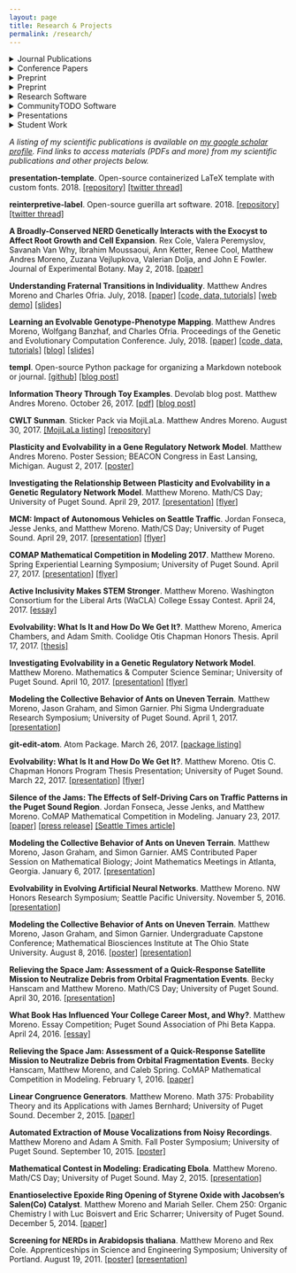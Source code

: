 ```yaml
---
layout: page
title: Research & Projects
permalink: /research/
---
```


<details>
<summary>Journal Publications</summary>

</details>

<details>
<summary>Conference Papers</summary>

</details>

<details>
<summary>Preprint</summary>

</details>

<details class="lollipop">
<summary class="lollipop">Preprint</summary>

<div class="lollipop-detail">
{% for post in site.categories.blog_efflux %}
  <details class="lollipop">
  <summary class="lollipop">
  <div style="display:flex;flex-direction:row">
  <span style="margin-left: 0.5em; align-self:center;">{{ post.date | date: "%Y" }}</span>
  <!-- <span style="margin:0 1em 0 1em;border-left:1px solid #000;align-self:stretch;"></span> -->
  <span style="margin: 0 1em 0 0;"></span>
  <span>{{ post.title }} <br/> venue</span>
  <span style="width:1em;"></span>
  <span style="align-self:center;"><a href="{{ post.url }}"> <i class="icon-web-page-click"></i></a></span>
  </div>
  </summary>
  <div class="lollipop-detail">
  {{ post.content | markdownify }}
  </div>
  </details>
  <br/>
{% endfor %}
</div>

</details>

<details>
<summary>Research Software</summary>


</details>

<details>
<summary>CommunityTODO Software</summary>


</details>

<details>
<summary>Presentations</summary>


</details>

<details>
<summary>Student Work</summary>


</details>


*A listing of my scientific publications is available on [my google scholar profile](https://scholar.google.com/citations?user=xROn8y4AAAAJ).
Find links to access materials (PDFs and more) from my scientific publications and other projects below.*

**presentation-template**. Open-source containerized LaTeX template with custom fonts. 2018. [[repository]](https://github.com/mmore500/presentation-template) [[twitter thread]](https://twitter.com/MorenoMatthewA/status/1048676082952626177)

**reinterpretive-label**. Open-source guerilla art software. 2018. [[repository]](https://github.com/mmore500/reinterpretive-label) [[twitter thread]](https://twitter.com/MorenoMatthewA/status/1011596989824405505)

**A Broadly-Conserved NERD Genetically Interacts with the Exocyst to Affect Root Growth and Cell Expansion**. Rex Cole, Valera Peremyslov, Savanah Van Why, Ibrahim Moussaoui, Ann Ketter, Renee Cool, Matthew Andres Moreno, Zuzana Vejlupkova, Valerian Dolja, and John E Fowler. Journal of Experimental Botany. May 2, 2018. [[paper]](https://academic.oup.com/jxb/advance-article/doi/10.1093/jxb/ery162/4990813?guestAccessKey=f2af1b2e-c977-4ac2-ae18-de1a3cfa6bc8)

**Understanding Fraternal Transitions in Individuality**. Matthew Andres Moreno and Charles Ofria. July, 2018. [[paper]](https://github.com/mmore500/alife-2018/releases) [[code, data, tutorials]](https://osf.io/ewvg8/) [[web demo]](https://mmore500.github.io/dishtiny/ewvg8/) [[slides]](https://github.com/mmore500/alife-2018-presentation/releases)

**Learning an Evolvable Genotype-Phenotype Mapping**. Matthew Andres Moreno, Wolfgang Banzhaf, and Charles Ofria. Proceedings of the Genetic and Evolutionary Computation Conference. July, 2018. [[paper]](https://github.com/mmore500/gecco-2018/releases) [[code, data, tutorials]](https://osf.io/n92c7/) [[blog]](https://mmore500.github.io/2018/05/23/automap.html) [[slides]](https://github.com/mmore500/gecco-2018-presentation/releases)

**templ**. Open-source Python package for organizing a Markdown notebook or journal. [[github]](https://github.com/mmore500/templ) [[blog post]](https://mmore500.github.io/2018/01/21/my-record-keeping-setup.html)

**Information Theory Through Toy Examples**. Devolab blog post. Matthew Andres Moreno. October 26, 2017. [[pdf]](/resources/october_26_2017.pdf) [[blog post]](http://devolab.org/information-theory-through-toy-examples/)

**CWLT Sunman**. Sticker Pack via MojiLaLa. Matthew Andres Moreno. August 30, 2017. [[MojiLaLa listing]]( https://mojilala.com/stickers-emojis/packages/1822f266-e798-424c-8bf6-5c386273a939) [[repository]](https://github.com/cwlt/cwlt-sunman)

**Plasticity and Evolvability in a Gene Regulatory Network Model**. Matthew Andres Moreno. Poster Session; BEACON Congress in East Lansing, Michigan. August 2, 2017. [[poster]](/resources/august_2_2017.pdf)

**Investigating the Relationship Between Plasticity and Evolvability in a
Genetic Regulatory Network Model**. Matthew Moreno. Math/CS Day; University of Puget Sound. April 29, 2017. [[presentation]](/resources/april_29_2017_presentation_capstone.pdf) [[flyer]](/resources/april_29_2017_flyer.pdf)

**MCM: Impact of Autonomous Vehicles on Seattle Traffic**. Jordan Fonseca, Jesse Jenks, and Matthew Moreno. Math/CS Day; University of Puget Sound. April 29, 2017. [[presentation]](/resources/april_29_2017_presentation_mcm.pdf) [[flyer]](/resources/april_29_2017_flyer.pdf)

**COMAP Mathematical Competition in Modeling 2017**. Matthew Moreno. Spring Experiential Learning Symposium; University of Puget Sound. April 27, 2017. [[presentation]](/resources/april_27_2017_presentation.pdf) [[flyer]](/resources/april_27_2017_flyer.pdf)

**Active Inclusivity Makes STEM Stronger**. Matthew Moreno. Washington Consortium for the Liberal Arts (WaCLA) College Essay Contest. April 24, 2017. [[essay]](/resources/april_24_2017.pdf)

**Evolvability: What Is It and How Do We Get It?**. Matthew Moreno, America Chambers, and Adam Smith. Coolidge Otis Chapman Honors Thesis. April 17, 2017. [[thesis]](http://soundideas.pugetsound.edu/honors_program_theses/22/)

**Investigating Evolvability in a Genetic Regulatory Network Model**. Matthew Moreno. Mathematics & Computer Science Seminar; University of Puget Sound. April 10, 2017. [[presentation]](/resources/april_10_2017_presentation.pdf) [[flyer]](/resources/april_10_2017_flyer.pdf)

**Modeling the Collective Behavior of Ants on Uneven Terrain**. Matthew Moreno, Jason Graham, and Simon Garnier. Phi Sigma Undergraduate Research Symposium; University of Puget Sound. April 1, 2017.  [[presentation]](/resources/april_1_2017.pdf)

**git-edit-atom**. Atom Package. March 26, 2017. [[package listing]](https://atom.io/packages/git-edit-atom)

**Evolvability: What Is It and How Do We Get It?**. Matthew Moreno. Otis C. Chapman Honors Program Thesis Presentation; University of Puget Sound. March 22, 2017. [[presentation]](/resources/march_22_2017_presentation.pdf) [[flyer]](/resources/march_22_2017_flyer.pdf)

**Silence of the Jams: The Effects of Self-Driving Cars on Traffic Patterns in the Puget Sound Region**. Jordan Fonseca, Jesse Jenks, and Matthew Moreno. CoMAP Mathematical Competition in Modeling. January 23, 2017. [[paper]](/resources/january_23_2017.pdf) [[press release]](/resources/january_23_2017_press_release.pdf) [[Seattle Times article]](/resources/january_23_2017_seattle_times.pdf)

**Modeling the Collective Behavior of Ants on Uneven Terrain**. Matthew Moreno, Jason Graham, and Simon Garnier. AMS Contributed Paper Session on Mathematical Biology; Joint Mathematics Meetings in Atlanta, Georgia. January 6, 2017.  [[presentation]](/resources/january_6_2017.pdf)

**Evolvability in Evolving Artificial Neural Networks**. Matthew Moreno. NW Honors Research Symposium; Seattle Pacific University. November 5, 2016. [[presentation]](/resources/november_5_2016.pdf)

**Modeling the Collective Behavior of Ants on Uneven Terrain**. Matthew Moreno, Jason Graham, and Simon Garnier. Undergraduate Capstone Conference; Mathematical Biosciences Institute at The Ohio State University. August 8, 2016. [[poster]](/resources/august_8_2016_poster.pdf) [[presentation]](/resources/august_8_2016_presentation.pdf)

**Relieving the Space Jam: Assessment of a Quick-Response Satellite Mission to Neutralize Debris from Orbital Fragmentation Events**. Becky Hanscam and Matthew Moreno. Math/CS Day; University of Puget Sound. April 30, 2016. [[presentation]](/resources/april_30_2016.pdf)

**What Book Has Influenced Your College Career Most, and Why?**. Matthew Moreno. Essay Competition; Puget Sound Association of Phi Beta Kappa. April 24, 2016. [[essay]](/resources/april_24_2016.pdf)

**Relieving the Space Jam: Assessment of a Quick-Response Satellite Mission to Neutralize Debris from Orbital Fragmentation Events**. Becky Hanscam, Matthew Moreno, and Caleb Spring. CoMAP Mathematical Competition in Modeling. February 1, 2016. [[paper]](/resources/february_1_2016.pdf)

**Linear Congruence Generators**. Matthew Moreno. Math 375: Probability Theory and its Applications with James Bernhard; University of Puget Sound. December 2, 2015. [[paper]](/resources/december_2_2015.pdf)

**Automated Extraction of Mouse Vocalizations from Noisy Recordings**. Matthew Moreno and Adam A Smith. Fall Poster Symposium; University of Puget Sound. September 10, 2015. [[poster]](/resources/september_10_2015.pdf)

**Mathematical Contest in Modeling: Eradicating Ebola**. Matthew Moreno. Math/CS Day; University of Puget Sound. May 2, 2015. [[presentation]](/resources/may_2_2015.pdf)

**Enantioselective Epoxide Ring Opening of Styrene Oxide with
Jacobsen’s Salen(Co) Catalyst**. Matthew Moreno and Mariah Seller. Chem 250: Organic Chemistry I with Luc Boisvert and Eric Scharrer; University of Puget Sound. December 5, 2014. [[paper]](/resources/december_5_2014.pdf)

**Screening for NERDs in Arabidopsis thaliana**. Matthew Moreno and Rex Cole. Apprenticeships in Science and Engineering Symposium; University of Portland. August 19, 2011. [[poster]](/resources/august_19_2011_poster.pdf) [[presentation]](/resources/august_19_2011_presentation.pdf)

